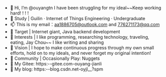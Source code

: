 - 👋 Hi, I’m @ouyangtn   I have been struggling for my ideal~~Keep working hard! ! ! !
- 👀 Study | Guilin · Internet of Things Engineering · Undergraduate
-  📫 This is my email：aa1886705@outlook.com and 776271173@qq.com
- 🌱 Target | Internet giant, Java backend development
- 💞️ Interests | I like programming, researching technology, traveling, eating, Jay Chou~~ I like writing and sharing
- 🌱  Vision | I hope to make continuous progress through my own small efforts, hold on to my ideals, and never forget my original intention!
- 🌱 Community | Occasionally Play: Nuggets
- 🌱 My Gitee: https:--gitee.com-ouyang-jianli
- 🌱 My blog: https:--blog.csdn.net-oyjl__?spm

